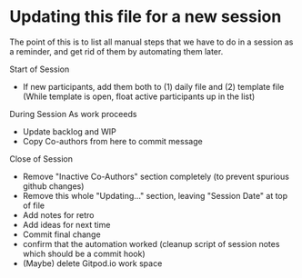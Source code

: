 # Updating this file for a new session

The point of this is to list all manual steps that we have to do in a session as a reminder, and get rid of them by automating them later.

Start of Session
- If new participants, add them both to (1) daily file and (2) template file
   (While template is open, float active participants up in the list)

During Session
As work proceeds
- Update backlog and WIP
- Copy Co-authors from here to commit message

Close of Session
- Remove "Inactive Co-Authors" section completely (to prevent spurious github changes)
- Remove this whole "Updating..." section, leaving "Session Date" at top of file
- Add notes for retro
- Add ideas for next time
- Commit final change
- confirm that the automation worked (cleanup script of session notes which should be a commit hook)
- (Maybe) delete Gitpod.io work space
